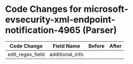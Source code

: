 # Code Changes for microsoft-evsecurity-xml-endpoint-notification-4965 (Parser)

| Code Change | Field Name | Before | After |
|-------------|------------|--------|-------|
| edit_regex_field | additional_info |  |  |